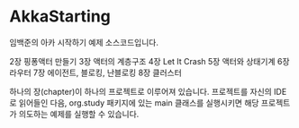 # AkkaStarting 

임백준의 아카 시작하기 예제 소스코드입니다. 

2장 핑퐁액터 만들기 
3장 액터의 계층구조 
4장 Let It Crash
5장 액터와 상태기계 
6장 라우터 
7장 에이전트, 블로킹, 난블로킹 
8장 클러스터 

하나의 장(chapter)이 하나의 프로젝트로 이루어져 있습니다. 프로젝트를 자신의 IDE로 읽어들인 다음, org.study 패키지에 있는 main 클래스를 실행시키면 해당 프로젝트가 의도하는 예제를 실행할 수 있습니다. 
